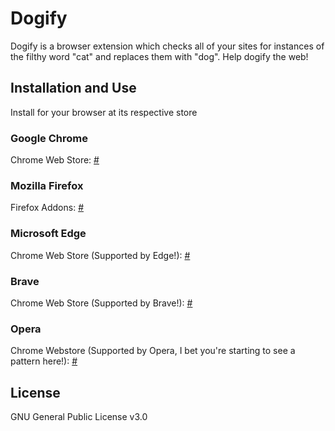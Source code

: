 # Dogify
Dogify is a browser extension which checks all of your sites for instances of the filthy word "cat" and replaces them with "dog". Help dogify the web!
## Installation and Use
Install for your browser at its respective store
### Google Chrome
Chrome Web Store: [#](#)
### Mozilla Firefox
Firefox Addons: [#](#)
### Microsoft Edge 
Chrome Web Store (Supported by Edge!): [#](#)
### Brave
Chrome Web Store (Supported by Brave!): [#](#)
### Opera
Chrome Webstore (Supported by Opera, I bet you're starting to see a pattern here!): [#](#)
## License
GNU General Public License v3.0
